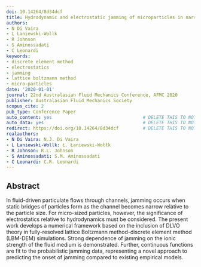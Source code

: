 ```yaml
---
doi: 10.14264/8d34dcf
title: Hydrodynamic and electrostatic jamming of microparticles in narrow channels
authors:
- N Di Vaira
- L Laniewski-Wollk
- R Johnson
- S Aminossadati
- C Leonardi
keywords:
- discrete element method
- electrostatics
- jamming
- lattice boltzmann method
- micro-particles
date: '2020-01-01'
journal: 22nd Australasian Fluid Mechanics Conference, AFMC 2020
publisher: Australasian Fluid Mechanics Society
scopus_cite: 2
pub_type: Conference Paper
auto_content: yes                                  # DELETE THIS TO NOT AUTO GENERATE CONTENT
auto_data: yes                                     # DELETE THIS TO NOT AUTO GENERATE METADATA
redirect: https://doi.org/10.14264/8d34dcf         # DELETE THIS TO NOT REDIRECT
realauthors:
- N Di Vaira: N.J. Di Vaira
- L Laniewski-Wollk: Ł. Łaniewski-Wołłk
- R Johnson: R.L. Johnson
- S Aminossadati: S.M. Aminossadati
- C Leonardi: C.R. Leonardi
---
```



## Abstract
In fluid-driven particulate flows through channels, jamming occurs when static bridges of particles form as the channel becomes narrow relative to the particle size. For micro-sized particles, however, the significance of electrostatics relative to hydrodynamics must be considered. The present work develops a numerical framework based on the inclusion of DLVO theory in fully-resolved lattice Boltzmann method-discrete element method (LBM-DEM) simulations. Strong dependence of jamming on the ionic strength of the fluid medium is demonstrated. Further, continuous functions are fit to the probabilistic jamming data, representing a novel approach to predicting the onset of jamming compared to existing empirical models.
